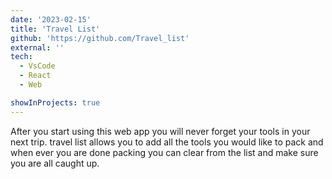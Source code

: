 ```yaml
---
date: '2023-02-15'
title: 'Travel List'
github: 'https://github.com/Travel_list'
external: ''
tech:
  - VsCode
  - React
  - Web

showInProjects: true
---
```


After you start using this web app you will never forget your tools in your next trip. travel list allows you to add all the tools you would like to pack and when ever you are done packing you can clear from the list and make sure you are all caught up.
